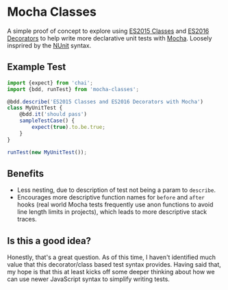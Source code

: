 # Mocha Classes

A simple proof of concept to explore using [ES2015 Classes](http://www.2ality.com/2015/02/es6-classes-final.html) and [ES2016 Decorators](https://github.com/wycats/javascript-decorators) to help write more declarative unit tests with [Mocha](https://mochajs.org/). Loosely insprired by the [NUnit](http://www.nunit.org/index.php?p=home) syntax.

## Example Test

```javascript
import {expect} from 'chai';
import {bdd, runTest} from 'mocha-classes';

@bdd.describe('ES2015 Classes and ES2016 Decorators with Mocha')
class MyUnitTest {
    @bdd.it('should pass')
    sampleTestCase() {
        expect(true).to.be.true;
    }
}

runTest(new MyUnitTest());
```

## Benefits

- Less nesting, due to description of test not being a param to `describe`.
- Encourages more descriptive function names for `before` and `after` hooks (real world Mocha tests frequently use anon functions to avoid line length limits in projects), which leads to more descriptive stack traces.

## Is this a good idea?

Honestly, that's a great question. As of this time, I haven't identified much value that this decorator/class based test syntax provides. Having said that, my hope is that this at least kicks off some deeper thinking about how we can use newer JavaScript syntax to simplify writing tests.
